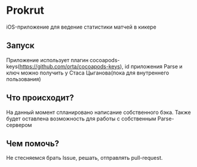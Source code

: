 # Prokrut
iOS-приложение для ведение статистики матчей в кикере

## Запуск
Приложение использует плагин cocoapods-keys(https://github.com/orta/cocoapods-keys), id приложения Parse и ключ можно получить у Стаса Цыганова(пока для внутреннего пользования)

## Что происходит?
На данный момент спланировано написание собственного бэка. Также будет оставлена возможность для работы с собственным Parse-сервером

## Чем помочь?
Не стесняемся брать Issue, решать, отправлять pull-request.
